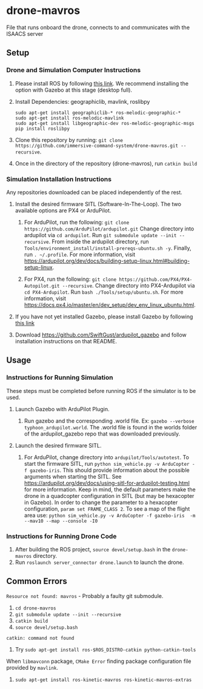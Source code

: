 # drone-mavros
File that runs onboard the drone, connects to and communicates with the ISAACS server

## Setup
### Drone and Simulation Computer Instructions

1. Please install ROS by following [this link](http://wiki.ros.org/melodic/Installation). We recommend installing the option with Gazebo at this stage (desktop full).

2. Install Dependencies: geographiclib, mavlink, roslibpy
    ```
    sudo apt-get install geographiclib-* ros-melodic-geographic-*  
    sudo apt-get install ros-melodic-mavlink
    sudo apt-get install libgeographic-dev ros-melodic-geographic-msgs
    pip install roslibpy
    ```
   
3. Clone this repository by running: `git clone https://github.com/immersive-command-system/drone-mavros.git --recursive`.

4. Once in the directory of the repository (drone-mavros), run `catkin build`

### Simulation Installation Instructions
Any repositories downloaded can be placed independently of the rest.
1. Install the desired firmware SITL (Software-In-The-Loop). The two available options are PX4 or ArduPilot.
    1. For ArduPilot, run the following: `git clone https://github.com/ArduPilot/ardupilot.git`
    Change directory into ardupilot via `cd ardupilot`. Run `git submodule update --init --recursive`. 
    From inside the ardupilot directory, run `Tools/environment_install/install-prereqs-ubuntu.sh -y`. Finally,
    run `. ~/.profile`. For more information, visit https://ardupilot.org/dev/docs/building-setup-linux.html#building-setup-linux.
    
    2. For PX4, run the following: `git clone https://github.com/PX4/PX4-Autopilot.git --recursive`.
    Change directory into PX4-Ardupilot via `cd PX4-Ardupilot`. Run `bash ./Tools/setup/ubuntu.sh`.
    For more information, visit https://docs.px4.io/master/en/dev_setup/dev_env_linux_ubuntu.html.
    
2. If you have not yet installed Gazebo, please install Gazebo by following [this link](http://gazebosim.org/tutorials?tut=install_ubuntu&cat=install)

3. Download https://github.com/SwiftGust/ardupilot_gazebo and follow installation instructions on that README.

## Usage
### Instructions for Running Simulation
These steps must be completed before running ROS if the simulator is to be used.
1. Launch Gazebo with ArduPilot Plugin.
    1. Run gazebo and the corresponding .world file. Ex: `gazebo --verbose typhoon_ardupilot.world`.
    The .world file is found in the worlds folder of the ardupilot_gazebo repo that was downloaded previously.
    
2. Launch the desired firmware SITL.  
    1. For ArduPilot, change directory into `ardupilot/Tools/autotest`. 
    To start the firmware SITL, run `python sim_vehicle.py -v ArduCopter -f gazebo-iris`. 
    This should provide information about the possible arguments when starting the SITL.
    See https://ardupilot.org/dev/docs/using-sitl-for-ardupilot-testing.html for more information.
    Keep in mind, the default parameters make the drone in a quadcopter configuration in SITL (but may be hexacopter in Gazebo).
    In order to change the parameter to a hexacopter configuration, `param set FRAME_CLASS 2`.
    To see a map of the flight area use: `python sim_vehicle.py -v ArduCopter -f gazebo-iris  -m --mav10 --map --console -I0`
    
### Instructions for Running Drone Code
1. After building the ROS project, `source devel/setup.bash` in the `drone-mavros` directory.
2. Run `roslaunch server_connector drone.launch` to launch the drone.

## Common Errors
`Resource not found: mavros` - Probably a faulty git submodule.
1. `cd drone-mavros`
2. `git submodule update --init --recursive`
3. `catkin build`
4. `source devel/setup.bash`

`catkin: command not found`
1. Try `sudo apt-get install ros-$ROS_DISTRO-catkin python-catkin-tools`
    
When `libmavconn` package, `CMake Error` finding package configuration file provided by `mavlink`.
1. `sudo apt-get install ros-kinetic-mavros ros-kinetic-mavros-extras`

